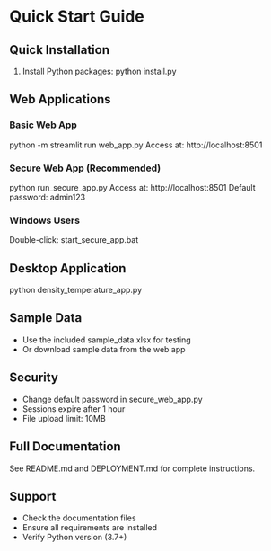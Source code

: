 # Quick Start Guide

## Quick Installation

1. Install Python packages:
   python install.py

## Web Applications

### Basic Web App
python -m streamlit run web_app.py
Access at: http://localhost:8501

### Secure Web App (Recommended)
python run_secure_app.py
Access at: http://localhost:8501
Default password: admin123

### Windows Users
Double-click: start_secure_app.bat

## Desktop Application
python density_temperature_app.py

## Sample Data
- Use the included sample_data.xlsx for testing
- Or download sample data from the web app

## Security
- Change default password in secure_web_app.py
- Sessions expire after 1 hour
- File upload limit: 10MB

## Full Documentation
See README.md and DEPLOYMENT.md for complete instructions.

## Support
- Check the documentation files
- Ensure all requirements are installed
- Verify Python version (3.7+)
